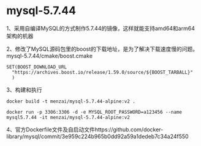 # mysql-5.7.44

1、采用自编译MySQL的方式制作5.7.44的镜像，这样就能支持amd64和arm64架构的机器

2、修改了MySQL源码包里的boost的下载地址，是为了解决下载速度慢的问题。mysql-5.7.44/cmake/boost.cmake
```
SET(BOOST_DOWNLOAD_URL
  "https://archives.boost.io/release/1.59.0/source/${BOOST_TARBALL}"
  )
```

3、构建和执行
```
docker build -t menzai/mysql-5.7.44-alpine:v2 .

docker run -p 3306:3306 -d -e MYSQL_ROOT_PASSWORD=a123456 --name mysql5.7.44 -it menzai/mysql-5.7.44-alpine:v2
```

4、官方Dockerfile文件及自启动文件https://github.com/docker-library/mysql/commit/3e959c224b965b0dd92a59a1dedeb7c34a24f550